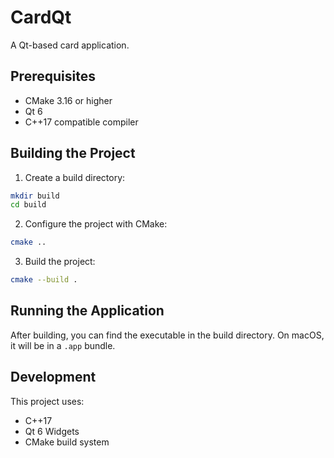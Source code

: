 # CardQt

A Qt-based card application.

## Prerequisites

- CMake 3.16 or higher
- Qt 6
- C++17 compatible compiler

## Building the Project

1. Create a build directory:
```bash
mkdir build
cd build
```

2. Configure the project with CMake:
```bash
cmake ..
```

3. Build the project:
```bash
cmake --build .
```

## Running the Application

After building, you can find the executable in the build directory. On macOS, it will be in a `.app` bundle.

## Development

This project uses:
- C++17
- Qt 6 Widgets
- CMake build system 